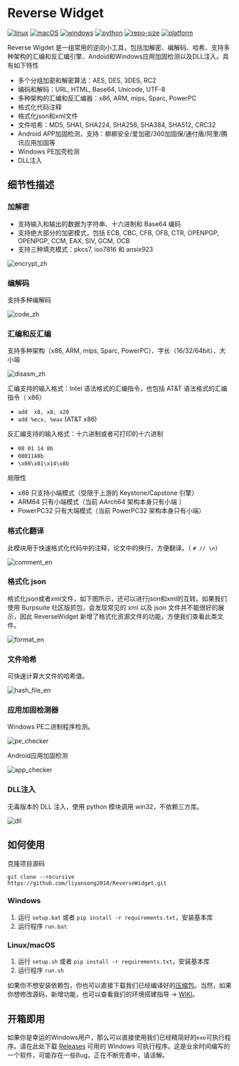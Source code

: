 # Reverse Widget

[![linux](https://img.shields.io/badge/ubuntu-100%25-blue?style=flat-square&logo=ubuntu&logoColor=FFFFFF)](#)
[![macOS](https://img.shields.io/badge/macOS-10.15-blue?style=flat-square&logo=apple)](#) 
[![windows](https://img.shields.io/badge/windows-10|11-blue?style=flat-square&logo=windows)](#) 
[![python](https://img.shields.io/badge/python-<=v3.9-blue?style=flat-square&logo=python&logoColor=FFFFFF)](https://www.python.org/downloads/release/python-380/)
[![repo-size](https://img.shields.io/github/repo-size/liyansong2018/reversewidget?&style=flat-square&logo=qt&logoColor=FFFFFF)](#)
[![platform](https://img.shields.io/github/downloads/liyansong2018/reversewidget/total?color=blue&logo=github&style=flat-square)](https://github.com/liyansong2018/ReverseWidget/releases)

Reverse Wigdet 是一组常用的逆向小工具，包括加解密、编解码、哈希、支持多种架构的汇编和反汇编引擎、Andoid和Windows应用加固检测以及DLL注入。具有如下特性
- 多个分组加密和解密算法：AES, DES, 3DES, RC2
- 编码和解码：URL, HTML, Base64, Unicode, UTF-8
- 多种架构的汇编和反汇编器：x86, ARM, mips, Sparc, PowerPC
- 格式化代码注释
- 格式化json和xml文件
- 文件哈希：MD5, SHA1, SHA224, SHA256, SHA384, SHA512, CRC32
- Android APP加固检测，支持：梆梆安全/爱加密/360加固保/通付盾/阿里/腾讯应用加固等
- Windows PE加壳检测
- DLL注入

## 细节性描述

### 加解密

- 支持输入和输出的数据为字符串、十六进制和 Base64 编码
- 支持绝大部分的加密模式，包括 ECB, CBC, CFB, OFB, CTR, OPENPGP, OPENPGP, CCM, EAX, SIV, GCM, OCB
- 支持三种填充模式：pkcs7, iso7816 和 ansix923

![encrypt_zh](images/encrypt_zh.png)



### 编解码

支持多种编解码

![code_zh](images/code_zh.png)



### 汇编和反汇编

支持多种架构（x86, ARM, mips, Sparc, PowerPC）、字长（16/32/64bit）、大小端

![disasm_zh](images/disasm_zh.png)

汇编支持的输入格式：Intel 语法格式的汇编指令，也包括 AT&T 语法格式的汇编指令（ x86）
- `add  x8, x8, x20`
- `add %ecx, %eax` (AT&T x86)

反汇编支持的输入格式：十六进制或者可打印的十六进制

- `08 01 14 8b`   
- `0801148b`
- `\x08\x01\x14\x8b`

局限性

- x86 只支持小端模式（受限于上游的 Keystone/Capstone 引擎）
- ARM64 只有小端模式（当前 AArch64 架构本身只有小端 ）
- PowerPC32 只有大端模式（当前 PowerPC32 架构本身只有小端）



### 格式化翻译

此模块用于快速格式化代码中的注释，论文中的换行，方便翻译。（ `# // \n`）

![comment_en](images/comment_zh.png)



### 格式化 json

格式化json或者xml文件，如下图所示，还可以进行json和xml的互转。如果我们使用 Burpsuite 社区版抓包，会发现常见的 xml 以及 json 文件并不能很好的展示，因此 ReverseWidget 新增了格式化资源文件的功能，方便我们查看此类文件。

![format_en](images/format_zh.png)



### 文件哈希

可快速计算大文件的哈希值。

![hash_file_en](images/hash_zh.png)



### 应用加固检测器

Windows PE二进制程序检测。

![pe_checker](images/pe_checker_zh.png)



Android应用加固检测

![app_checker](images/app_checker_zh.png)



### DLL注入

无毒版本的 DLL 注入，使用 python 模块调用 win32，不依赖三方库。

![dll](images/dll.png)



## 如何使用

克隆项目源码
```shell
git clone --recursive https://github.com/liyansong2018/ReverseWidget.git
```

### Windows

1. 运行 `setup.bat` 或者 `pip install -r requirements.txt`，安装基本库
2. 运行程序 `run.bat`

### Linux/macOS

1. 运行 `setup.sh` 或者 `pip install -r requirements.txt`，安装基本库
2. 运行程序 `run.sh`

如果你不想安装依赖包，你也可以直接下载我们已经编译好的[压缩包](https://github.com/liyansong2018/ReverseWidget/releases)。当然，如果你想修改源码，新增功能，也可以查看我们的环境搭建指导 → [WIKI](https://github.com/liyansong2018/ReverseWidget/wiki/%E5%BC%80%E5%8F%91%E7%8E%AF%E5%A2%83%E6%90%AD%E5%BB%BA)。 


## 开箱即用
如果你是幸运的Windows用户，那么可以直接使用我们已经精简好的`exe`可执行程序。请在此处下载 [Releases](https://github.com/liyansong2018/ReverseWidget/releases) 可用的 Windows 可执行程序。这是业余时间编写的一个软件，可能存在一些Bug，正在不断完善中，请谅解。
